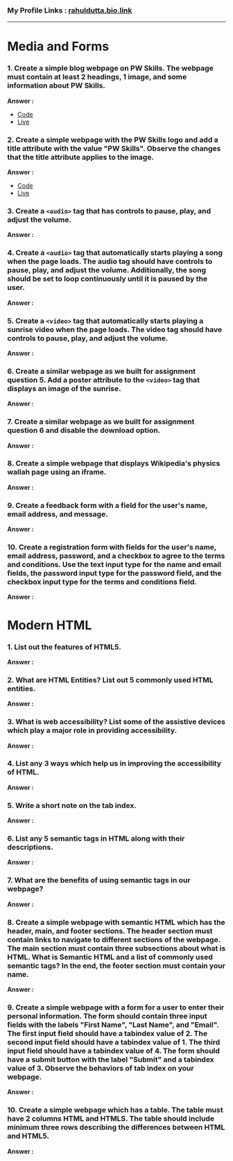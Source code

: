 ### My Profile Links : [rahuldutta.bio.link](https://rahuldutta.bio.link)

---

# Media and Forms

### **1. Create a simple blog webpage on PW Skills. The webpage must contain at least 2 headings, 1 image, and some information about PW Skills.**

__Answer :__

- [Code](https://github.com/irahuldutta02/pw-skills-fswd-2.0-assignments/tree/main/003-week-03-media-and-modern-html/1.1)
- [Live](https://irahuldutta02.github.io/pw-skills-fswd-2.0-assignments/003-week-03-media-and-modern-html/1.1)

### **2. Create a simple webpage with the PW Skills logo and add a title attribute with the value "PW Skills". Observe the changes that the title attribute applies to the image.**

__Answer :__

- [Code](https://github.com/irahuldutta02/pw-skills-fswd-2.0-assignments/tree/main/003-week-03-media-and-modern-html/1.2)
- [Live](https://irahuldutta02.github.io/pw-skills-fswd-2.0-assignments/003-week-03-media-and-modern-html/1.2)

### **3. Create a `<audio>` tag that has controls to pause, play, and adjust the volume.**

__Answer :__

### **4. Create a `<audio>` tag that automatically starts playing a song when the page loads. The audio tag should have controls to pause, play, and adjust the volume. Additionally, the song should be set to loop continuously until it is paused by the user.**

__Answer :__

### **5. Create a `<video>` tag that automatically starts playing a sunrise video when the page loads. The video tag should have controls to pause, play, and adjust the volume.**

__Answer :__

### **6. Create a similar webpage as we built for assignment question 5. Add a poster attribute to the `<video>` tag that displays an image of the sunrise.**

__Answer :__

### **7. Create a similar webpage as we built for assignment question 6 and disable the download option.**

__Answer :__

### **8. Create a simple webpage that displays Wikipedia's physics wallah page using an iframe.**

__Answer :__

### **9. Create a feedback form with a field for the user's name, email address, and message.**

__Answer :__

### **10. Create a registration form with fields for the user's name, email address, password, and a checkbox to agree to the terms and conditions. Use the text input type for the name and email fields, the password input type for the password field, and the checkbox input type for the terms and conditions field.**

__Answer :__

# Modern HTML

### **1. List out the features of HTML5.**

__Answer :__

### **2. What are HTML Entities? List out 5 commonly used HTML entities.**

__Answer :__

### **3. What is web accessibility? List some of the assistive devices which play a major role in providing accessibility.**

__Answer :__

### **4. List any 3 ways which help us in improving the accessibility of HTML.**

__Answer :__

### **5. Write a short note on the tab index.**

__Answer :__

### **6. List any 5 semantic tags in HTML along with their descriptions.**

__Answer :__

### **7. What are the benefits of using semantic tags in our webpage?**

__Answer :__

### **8. Create a simple webpage with semantic HTML which has the header, main, and footer sections. The header section must contain links to navigate to different sections of the webpage. The main section must contain three subsections about what is HTML. What is Semantic HTML and a list of commonly used semantic tags? In the end, the footer section must contain your name.**

__Answer :__

### **9. Create a simple webpage with a form for a user to enter their personal information. The form should contain three input fields with the labels "First Name", "Last Name", and "Email". The first input field should have a tabindex value of 2. The second input field should have a tabindex value of 1. The third input field should have a tabindex value of 4. The form should have a submit button with the label "Submit" and a tabindex value of 3. Observe the behaviors of tab index on your webpage.**

__Answer :__

### **10. Create a simple webpage which has a table. The table must have 2 columns HTML and HTMLS. The table should include minimum three rows describing the differences between HTML and HTML5.**

__Answer :__
